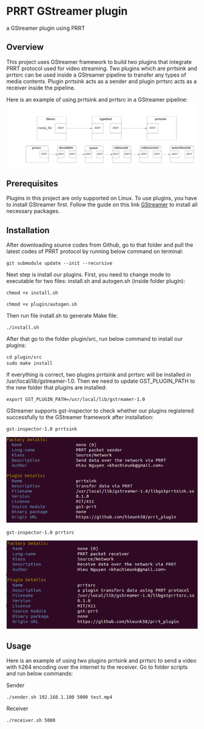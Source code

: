 # PRRT GStreamer plugin

a GStreamer plugin using PRRT

## Overview

This project uses GStreamer framework to build two plugins that integrate PRRT protocol used for video streaming. Two plugins which are prrtsink and prrtsrc can be used inside a GStreamer pipeline to transfer any types of media contents. Plugin prrtsink acts as a sender and plugin prrtsrc acts as a receiver inside the pipeline.

Here is an example of using prrtsink and prrtsrc in a GStreamer pipeline:
![pipeline](assets/pipeline.png)

## Prerequisites

Plugins in this project are only supported on Linux. To use plugins, you have to install GStreamer first. Follow the guide on this link [GStreamer](https://gstreamer.freedesktop.org/documentation/installing/on-linux.html?gi-language=c) to install all necessary packages.

## Installation

After downloading source codes from Github, go to that folder and pull the latest codes of PRRT protocol by running below command on terminal:

```
git submodule update --init --recursive
```

Next step is install our plugins. First, you need to change mode to executable for two files: install.sh and autogen.sh (inside folder plugin):

```
chmod +x install.sh
```

```
chmod +x plugin/autogen.sh
```

Then run file install.sh to generate Make file:

```
./install.sh
```

After that go to the folder plugin/src, run below command to install our plugins:

```
cd plugin/src
sudo make install
```

If everything is correct, two plugins prrtsink and prrtsrc will be installed in /usr/local/lib/gstreamer-1.0. Then we need to update GST_PLUGIN_PATH to the new folder that plugins are installed:

```
export GST_PLUGIN_PATH=/usr/local/lib/gstreamer-1.0
```

GStreamer supports gst-inspector to check whether our plugins registered successfully to the GStreamer framework after installation:

```
gst-inspector-1.0 prrtsink
```

![inspector-prrtsink](assets/gst-inspector-prrtsink.png)

```
gst-inspector-1.0 prrtsrc
```

![inspector-prrtsrc](assets/gst-inspector-prrtsrc.png)

## Usage

Here is an example of using two plugins prrtsink and prrtsrc to send a video with h264 encoding over the internet to the receiver. Go to folder scripts and run below commands:

Sender  

```
./sender.sh 192.168.1.100 5000 test.mp4
```

Receiver  

```
./receiver.sh 5000
```
